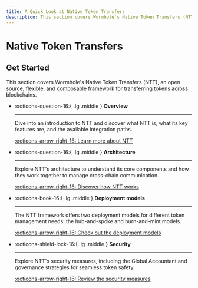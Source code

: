 ```yaml
---
title: A Quick Look at Native Token Transfers
description: This section covers Wormhole's Native Token Transfers (NTT), an open source, flexible, and composable framework for transferring tokens across blockchains.
---
```


# Native Token Transfers

## Get Started

This section covers Wormhole's Native Token Transfers (NTT), an open source, flexible, and composable framework for transferring tokens across blockchains.

<div class="grid cards" markdown>

-   :octicons-question-16:{ .lg .middle } **Overview**

    ---

    Dive into an introduction to NTT and discover what NTT is, what its key features are, and the available integration paths.

    [:octicons-arrow-right-16: Learn more about NTT](/docs/learn/messaging/native-token-transfers/overview/)

-   :octicons-question-16:{ .lg .middle } **Architecture**

    ---

    Explore NTT's architecture to understand its core components and how they work together to manage cross-chain communication.

    [:octicons-arrow-right-16: Discover how NTT works](/docs/learn/messaging/native-token-transfers/architecture/)

-   :octicons-book-16:{ .lg .middle } **Deployment models**

    ---

    The NTT framework offers two deployment models for different token management needs: the hub-and-spoke and burn-and-mint models.

    [:octicons-arrow-right-16: Check out the deployment models](/docs/learn/messaging/native-token-transfers/deployment/)

-   :octicons-shield-lock-16:{ .lg .middle } **Security**

    ---

    Explore NTT's security measures, including the Global Accountant and governance strategies for seamless token safety.

    [:octicons-arrow-right-16: Review the security measures](/docs/learn/messaging/native-token-transfers/security/)

</div>
